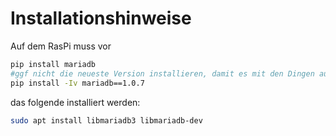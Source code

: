 # Installationshinweise

Auf dem RasPi muss vor
```bash
pip install mariadb
#ggf nicht die neueste Version installieren, damit es mit den Dingen aus apt funktioniert:
pip install -Iv mariadb==1.0.7 
```

das folgende installiert werden:
```bash
sudo apt install libmariadb3 libmariadb-dev
```


